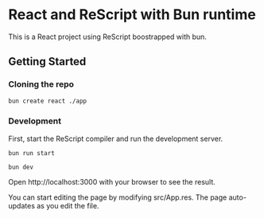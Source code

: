 # React and ReScript with Bun runtime

This is a React project using ReScript boostrapped with bun.

## Getting Started

### Cloning the repo

```sh
bun create react ./app
```

### Development

First, start the ReScript compiler and run the development server.

```
bun run start
```

```
bun dev
```

Open http://localhost:3000 with your browser to see the result.

You can start editing the page by modifying src/App.res. The page auto-updates as you edit the file.
